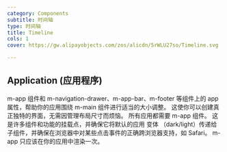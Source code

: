 ```yaml
---
category: Components
subtitle: 时间轴
type: 时间轴
title: Timeline
cols: 1
cover: https://gw.alipayobjects.com/zos/alicdn/5rWLU27so/Timeline.svg

---
```


## Application (应用程序)
m-app 组件和 m-navigation-drawer、m-app-bar、m-footer 等组件上的 app 属性，帮助你的应用围绕 m-main 组件进行适当的大小调整。 这使你可以创建真正独特的界面，无需因管理布局尺寸而烦恼。 所有应用都需要 m-app 组件。 这是许多组件和功能的挂载点，并确保它将默认的应用 变体 （dark/light）传递给子组件，并确保在浏览器中对某些点击事件的正确跨浏览器支持，如 Safari。 m-app 只应该在你的应用中渲染一次。

